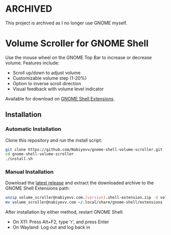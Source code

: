 # ARCHIVED

This project is archived as I no longer use GNOME myself.

# Volume Scroller for GNOME Shell

Use the mouse wheel on the GNOME Top Bar to increase or decrease volume. Features include:
- Scroll up/down to adjust volume
- Customizable volume step (1-20%)
- Option to inverse scroll direction
- Visual feedback with volume level indicator

Available for download on [GNOME Shell Extensions](https://extensions.gnome.org/extension/4109/volume-scroller/).

## Installation

### Automatic Installation
Clone this repository and run the install script:

```bash
git clone https://github.com/Nabiyevv/gnome-shell-volume-scroller.git
cd gnome-shell-volume-scroller
./install.sh
```

### Manual Installation

Download the [latest release](https://github.com/Nabiyevv/gnome-shell-volume-scroller/releases)
and extract the downloaded archive to the GNOME Shell Extensions path:

```bash
unzip volume_scroller@nabiyevv.com.[version].shell-extension.zip -d volume_scroller@nabiyevv.com
mv volume_scroller@nabiyevv.com ~/.local/share/gnome-shell/extensions
```

After installation by either method, restart GNOME Shell:
- On X11: Press Alt+F2, type 'r', and press Enter
- On Wayland: Log out and log back in
